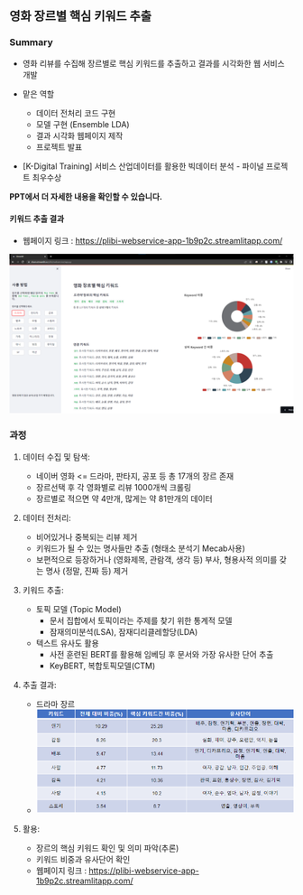 ## 영화 장르별 핵심 키워드 추출

### Summary

- 영화 리뷰를 수집해 장르별로 핵심 키워드를 추출하고 결과를 시각화한 웹 서비스 개발
- 맡은 역할
  - 데이터 전처리 코드 구현
  - 모델 구현 (Ensemble LDA)
  - 결과 시각화 웹페이지 제작
  - 프로젝트 발표

- [K-Digital Training] 서비스 산업데이터를 활용한 빅데이터 분석 - 파이널 프로젝트 최우수상

**PPT에서 더 자세한 내용을 확인할 수 있습니다.**



#### 키워드 추출 결과 

- 웹페이지 링크 : https://plibi-webservice-app-1b9p2c.streamlitapp.com/


![image-20220616154033590](https://github.com/plibi/WebService/raw/master/README.assets/image-20220616154033590.png)



### 과정

1. 데이터 수집 및 탐색:

   - 네이버 영화 <= 드라마, 판타지, 공포 등 총 17개의 장르 존재
   - 장르선택 후 각 영화별로 리뷰 1000개씩 크롤링
   - 장르별로 적으면 약 4만개, 많게는 약 81만개의 데이터
2. 데이터 전처리:

   - 비어있거나 중복되는 리뷰 제거
   - 키워드가 될 수 있는 명사들만 추출 (형태소 분석기 Mecab사용)
   - 보편적으로 등장하거나 (영화제목, 관람객, 생각 등) 부사, 형용사적 의미를 갖는 명사 (정말, 진짜 등) 제거
3. 키워드 추출:
   - 토픽 모델 (Topic Model)
     - 문서 집합에서 토픽이라는 주제를 찾기 위한 통계적 모델
     - 잠재의미분석(LSA), 잠재디리클레할당(LDA)
   - 텍스트 유사도 활용
     - 사전 훈련된 BERT를 활용해 임베딩 후 문서와 가장 유사한 단어 추출
     - KeyBERT, 복합토픽모델(CTM)
4. 추출 결과:
   - 드라마 장르
   - ![image-20221205122254824](README.assets/image-20221205122254824.png)

5. 활용:
   - 장르의 핵심 키워드 확인 및 의미 파악(추론)
   - 키워드 비중과 유사단어 확인
   - 웹페이지 링크 : https://plibi-webservice-app-1b9p2c.streamlitapp.com/
